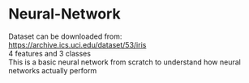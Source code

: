 # Neural-Network  
Dataset can be downloaded from:  
https://archive.ics.uci.edu/dataset/53/iris  
4 features and 3 classes  
This is a basic neural network from scratch to understand how neural networks actually perform
